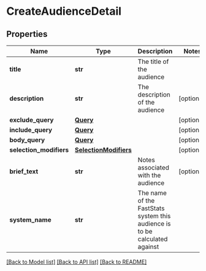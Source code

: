# CreateAudienceDetail

## Properties
Name | Type | Description | Notes
------------ | ------------- | ------------- | -------------
**title** | **str** | The title of the audience | 
**description** | **str** | The description of the audience | [optional] 
**exclude_query** | [**Query**](Query.md) |  | [optional] 
**include_query** | [**Query**](Query.md) |  | [optional] 
**body_query** | [**Query**](Query.md) |  | [optional] 
**selection_modifiers** | [**SelectionModifiers**](SelectionModifiers.md) |  | [optional] 
**brief_text** | **str** | Notes associated with the audience | [optional] 
**system_name** | **str** | The name of the FastStats system this audience is to be calculated against | 

[[Back to Model list]](../README.md#documentation-for-models) [[Back to API list]](../README.md#documentation-for-api-endpoints) [[Back to README]](../README.md)


